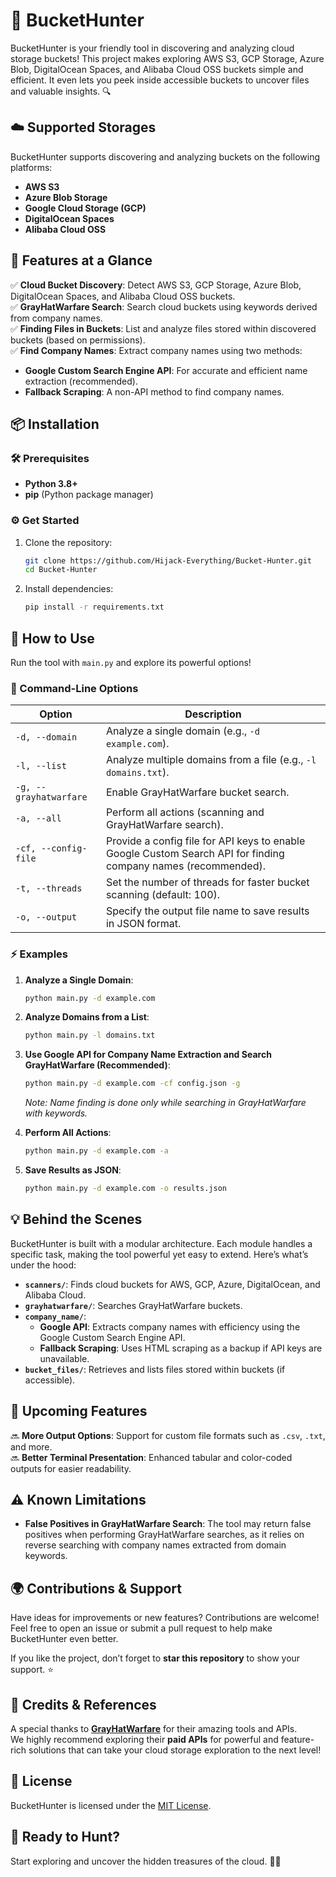 
# 🚀 BucketHunter

BucketHunter is your friendly tool in discovering and analyzing cloud storage buckets! This project makes exploring AWS S3, GCP Storage, Azure Blob, DigitalOcean Spaces, and Alibaba Cloud OSS buckets simple and efficient. It even lets you peek inside accessible buckets to uncover files and valuable insights. 🔍


## ☁️ Supported Storages

BucketHunter supports discovering and analyzing buckets on the following platforms:

- **AWS S3**  
- **Azure Blob Storage**  
- **Google Cloud Storage (GCP)**  
- **DigitalOcean Spaces**  
- **Alibaba Cloud OSS**  


## 🌟 Features at a Glance

✅ **Cloud Bucket Discovery**: Detect AWS S3, GCP Storage, Azure Blob, DigitalOcean Spaces, and Alibaba Cloud OSS buckets.  
✅ **GrayHatWarfare Search**: Search cloud buckets using keywords derived from company names.  
✅ **Finding Files in Buckets**: List and analyze files stored within discovered buckets (based on permissions).  
✅ **Find Company Names**: Extract company names using two methods:  
- **Google Custom Search Engine API**: For accurate and efficient name extraction (recommended).  
- **Fallback Scraping**: A non-API method to find company names.  


## 📦 Installation

### 🛠️ Prerequisites
- **Python 3.8+**
- **pip** (Python package manager)

### ⚙️ Get Started
1. Clone the repository:
   ```bash
   git clone https://github.com/Hijack-Everything/Bucket-Hunter.git
   cd Bucket-Hunter
   ```
2. Install dependencies:
   ```bash
   pip install -r requirements.txt
   ```


## 🚦 How to Use

Run the tool with `main.py` and explore its powerful options!

### 🔧 Command-Line Options

| **Option**           | **Description**                                                                          |
|-----------------------|------------------------------------------------------------------------------------------|
| `-d, --domain`        | Analyze a single domain (e.g., `-d example.com`).                                        |
| `-l, --list`          | Analyze multiple domains from a file (e.g., `-l domains.txt`).                          |
| `-g, --grayhatwarfare`| Enable GrayHatWarfare bucket search.                                                     |
| `-a, --all`           | Perform all actions (scanning and GrayHatWarfare search).                               |
| `-cf, --config-file`  | Provide a config file for API keys to enable Google Custom Search API for finding company names (recommended). |
| `-t, --threads`       | Set the number of threads for faster bucket scanning (default: 100).                     |
| `-o, --output`        | Specify the output file name to save results in JSON format.                             |

### ⚡ Examples

1. **Analyze a Single Domain**:
   ```bash
   python main.py -d example.com
   ```

2. **Analyze Domains from a List**:
   ```bash
   python main.py -l domains.txt
   ```

3. **Use Google API for Company Name Extraction and Search GrayHatWarfare (Recommended)**:
   ```bash
   python main.py -d example.com -cf config.json -g
   ```
   _Note: Name finding is done only while searching in GrayHatWarfare with keywords._

4. **Perform All Actions**:
   ```bash
   python main.py -d example.com -a
   ```

5. **Save Results as JSON**:
   ```bash
   python main.py -d example.com -o results.json
   ```


## 💡 Behind the Scenes

BucketHunter is built with a modular architecture. Each module handles a specific task, making the tool powerful yet easy to extend. Here’s what’s under the hood:

- **`scanners/`**: Finds cloud buckets for AWS, GCP, Azure, DigitalOcean, and Alibaba Cloud.
- **`grayhatwarfare/`**: Searches GrayHatWarfare buckets.
- **`company_name/`**:
   - **Google API**: Extracts company names with efficiency using the Google Custom Search Engine API.
   - **Fallback Scraping**: Uses HTML scraping as a backup if API keys are unavailable.
- **`bucket_files/`**: Retrieves and lists files stored within buckets (if accessible).


## 🌟 Upcoming Features

🔜 **More Output Options**: Support for custom file formats such as `.csv`, `.txt`, and more.  
🔜 **Better Terminal Presentation**: Enhanced tabular and color-coded outputs for easier readability.  


## ⚠️ Known Limitations

- **False Positives in GrayHatWarfare Search**: The tool may return false positives when performing GrayHatWarfare searches, as it relies on reverse searching with company names extracted from domain keywords.


## 🌍 Contributions & Support

Have ideas for improvements or new features? Contributions are welcome! Feel free to open an issue or submit a pull request to help make BucketHunter even better.  

If you like the project, don’t forget to **star this repository** to show your support. ⭐  


## 🙌 Credits & References

A special thanks to **[GrayHatWarfare](https://grayhatwarfare.com/)** for their amazing tools and APIs.  
We highly recommend exploring their **paid APIs** for powerful and feature-rich solutions that can take your cloud storage exploration to the next level!  


## 📜 License

BucketHunter is licensed under the [MIT License](LICENSE).

## 🚀 Ready to Hunt?

Start exploring and uncover the hidden treasures of the cloud. 🕵️‍♂️
